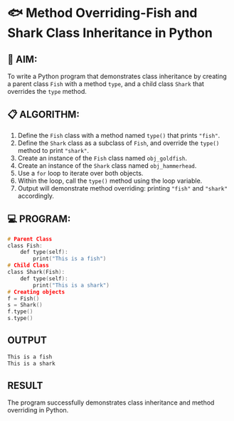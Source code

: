 # 🐟 Method Overriding-Fish and Shark Class Inheritance in Python

## 🧠 AIM:
To write a Python program that demonstrates class inheritance by creating a parent class `Fish` with a method `type`, and a child class `Shark` that overrides the `type` method.

## 📋 ALGORITHM:

1. Define the `Fish` class with a method named `type()` that prints `"fish"`.
2. Define the `Shark` class as a subclass of `Fish`, and override the `type()` method to print `"shark"`.
3. Create an instance of the `Fish` class named `obj_goldfish`.
4. Create an instance of the `Shark` class named `obj_hammerhead`.
5. Use a `for` loop to iterate over both objects.
6. Within the loop, call the `type()` method using the loop variable.
7. Output will demonstrate method overriding: printing `"fish"` and `"shark"` accordingly.

## 💻 PROGRAM:
```c
# Parent Class
class Fish:
    def type(self):
        print("This is a fish")
# Child Class
class Shark(Fish):
    def type(self):
        print("This is a shark")
# Creating objects
f = Fish()
s = Shark()
f.type()
s.type()
```
## OUTPUT
```c
This is a fish
This is a shark
```
## RESULT
The program successfully demonstrates class inheritance and method overriding in Python.
